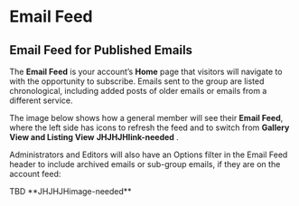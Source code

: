 # Email Feed

## Email Feed for Published Emails
<span id="gv-email-feed-for-published"/></span>

The **Email Feed** is your account’s **Home** page that visitors
will navigate to with the opportunity to subscribe.
Emails sent to the group are listed chronological, including added posts
of older emails or emails from a different service.  

The image below shows how a general member will see their
**Email Feed**, where the left side has icons to refresh the feed and to
switch from
**Gallery View and Listing View**
<span class="todo">
**JHJHJHlink-needed**
</span>
.

Administrators and Editors will also have an Options filter in the Email
Feed header to include archived emails or sub-group emails, if they are
on the account feed:

<span class=”tbd”>
TBD
**JHJHJHimage-needed**
</span>
